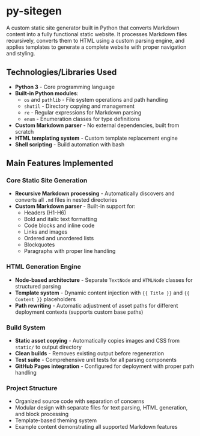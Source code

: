 # py-sitegen

A custom static site generator built in Python that converts Markdown content into a fully functional static website. It processes Markdown files recursively, converts them to HTML using a custom parsing engine, and applies templates to generate a complete website with proper navigation and styling.

## Technologies/Libraries Used

- **Python 3** - Core programming language
- **Built-in Python modules**:
  - `os` and `pathlib` - File system operations and path handling
  - `shutil` - Directory copying and management
  - `re` - Regular expressions for Markdown parsing
  - `enum` - Enumeration classes for type definitions
- **Custom Markdown parser** - No external dependencies, built from scratch
- **HTML templating system** - Custom template replacement engine
- **Shell scripting** - Build automation with bash

## Main Features Implemented

### Core Static Site Generation
- **Recursive Markdown processing** - Automatically discovers and converts all `.md` files in nested directories
- **Custom Markdown parser** - Built-in support for:
  - Headers (H1-H6)
  - Bold and italic text formatting
  - Code blocks and inline code
  - Links and images
  - Ordered and unordered lists
  - Blockquotes
  - Paragraphs with proper line handling

### HTML Generation Engine
- **Node-based architecture** - Separate `TextNode` and `HTMLNode` classes for structured parsing
- **Template system** - Dynamic content injection with `{{ Title }}` and `{{ Content }}` placeholders
- **Path rewriting** - Automatic adjustment of asset paths for different deployment contexts (supports custom base paths)

### Build System
- **Static asset copying** - Automatically copies images and CSS from `static/` to output directory
- **Clean builds** - Removes existing output before regeneration
- **Test suite** - Comprehensive unit tests for all parsing components
- **GitHub Pages integration** - Configured for deployment with proper path handling

### Project Structure
- Organized source code with separation of concerns
- Modular design with separate files for text parsing, HTML generation, and block processing
- Template-based theming system
- Example content demonstrating all supported Markdown features